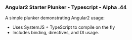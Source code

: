 ### Angular2 Starter Plunker - Typescript - Alpha .44

A simple plunker demonstrating Angular2 usage:
- Uses SystemJS + TypeScript to compile on the fly
- Includes binding, directives, and DI usage.